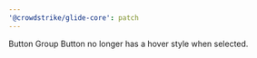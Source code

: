 ```yaml
---
'@crowdstrike/glide-core': patch
---
```


Button Group Button no longer has a hover style when selected.
